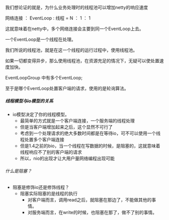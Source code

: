 我们想论证的就是，为什么业务处理时的线程池可以增加netty的响应速度



网络连接 ： EventLoop : 线程 = N ： 1 ： 1

这就意味着在netty中，多个网络连接会主要到同一个EventLoop上去。

一个EventLoop是一个线程在处理。

我们所说的线程池，就是在这一个线程的运行过程中，使用线程池。

如果一切都变得异步，那么使用线程池，在资源充足的情况下，无疑可以使处置速度加快。



EventLoopGroup  中有多个EventLoop;

至于是哪个EventLoop处置客户端的请求，使用的是轮询算法。











##### 线程模型与io模型的关系

- io模型决定了你的线程模型。
  - 最简单的方式就是一个客户端连接，一个服务端的线程处理
  - 但是当客户端增加起来之后，这个显然不可行了
  - 考虑到一个处理请求的绝大多数时间都是在等待io，可不可以使用一个线程处置多个客户端连接
  - 但是1.4之前的bio，当一个线程在写数据的时候，是阻塞的，这就意味着线程响应不了别的客户端的请求
  - 所以，nio的出现才让大用户量网络编程出现可能







###### 什么是阻塞？

- 阻塞是修饰io还是修饰线程？
  - 阻塞实际阻塞的是线程的执行
    - 对客户端而言，调用read之后，就阻塞在那边了，不能做其他的事情。
    - 对服务端而言，在write的时候，也阻塞在那了，做不了别的事情。